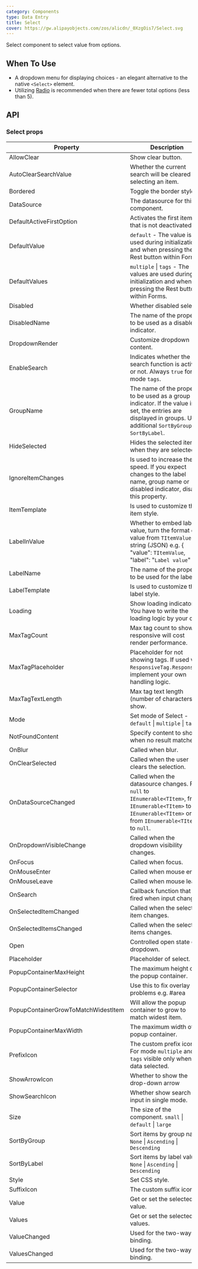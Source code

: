 ```yaml
---
category: Components
type: Data Entry
title: Select
cover: https://gw.alipayobjects.com/zos/alicdn/_0XzgOis7/Select.svg
---
```


Select component to select value from options.

## When To Use

- A dropdown menu for displaying choices - an elegant alternative to the native `<Select>` element.
- Utilizing [Radio](/components/radio/) is recommended when there are fewer total options (less than 5).

## API


### Select props

| Property | Description | Type | Default | Version |
| --- | --- | --- | --- | --- |
| AllowClear | Show clear button. | bool | false |  |
| AutoClearSearchValue | Whether the current search will be cleared on selecting an item. | bool | true |  |
| Bordered | Toggle the border style. | bool | true |  |
| DataSource | The datasource for this component. | IEnumerable&lt;TItem> | - |  |
| DefaultActiveFirstOption | Activates the first item that is not deactivated.  | bool | false |  |
| DefaultValue | `default` - The value is used during initialization and when pressing the Rest button within Forms. | TItemValue | - |  |
| DefaultValues | `multiple` \| `tags` -  The values are used during initialization and when pressing the Rest button within Forms. | IEnumerable&lt;TItemValues> | - |  |
| Disabled | Whether disabled select. | bool | false |  |
| DisabledName | The name of the property to be used as a disabled indicator. | string |  |  |
| DropdownRender | Customize dropdown content. | Renderfragment | - |  |
| EnableSearch | Indicates whether the search function is active or not. Always `true` for mode `tags`. | bool | false |  |
| GroupName | The name of the property to be used as a group indicator. If the value is set, the entries are displayed in groups. Use additional `SortByGroup` and `SortByLabel`. | string | - |  |
| HideSelected | Hides the selected items when they are selected. | bool | false |  |
| IgnoreItemChanges | Is used to increase the speed. If you expect changes to the label name, group name or disabled indicator, disable this property. | bool | true |  |
| ItemTemplate | Is used to customize the item style. | RenderFragment&lt;TItem> |  |  |
| LabelInValue | Whether to embed label in value, turn the format of value from `TItemValue` to string (JSON) e.g. { "value": `TItemValue`, "label": "`Label value`" } | bool | false |  |
| LabelName | The name of the property to be used for the label. | string |  |  |
| LabelTemplate | Is used to customize the label style. | RenderFragment&lt;TItem> |  |  |
| Loading | Show loading indicator. You have to write the loading logic by your own. | bool | false |  |
| MaxTagCount | Max tag count to show. responsive will cost render performance. | int | `ResponsiveTag.Responsive` | - |  |
| MaxTagPlaceholder | Placeholder for not showing tags. If used with `ResponsiveTag.Responsive`, implement your own handling logic. | RenderFragment<IEnumerable<TItem>>> | - |  |
| MaxTagTextLength | Max tag text length (number of characters) to show. | int | - |  |
| Mode | Set mode of Select - `default` \| `multiple` \| `tags` | string | default |  |
| NotFoundContent | Specify content to show when no result matches. | RenderFragment | `Not Found` |  |
| OnBlur | Called when blur. | Action | - |  |
| OnClearSelected | Called when the user clears the selection. | Action | - |  |
| OnDataSourceChanged | Called when the datasource changes. From `null` to `IEnumerable<TItem>`, from `IEnumerable<TItem>` to `IEnumerable<TItem>` or from `IEnumerable<TItem>` to `null`. | Action | - |  |
| OnDropdownVisibleChange | Called when the dropdown visibility changes. | Action&lt;bool> | - |  |
| OnFocus | Called when focus. | Action | - |  |
| OnMouseEnter | Called when mouse enter. | Action | - |  |
| OnMouseLeave | Called when mouse leave. | Action | - |  |
| OnSearch | Callback function that is fired when input changed. | Action&lt;string> | - |  |
| OnSelectedItemChanged | Called when the selected item changes. | Action&lt;TItem> | - |  |
| OnSelectedItemsChanged | Called when the selected items changes. | Action&lt;IEnumerable&lt;TItem>> | - |  |
| Open | Controlled open state of dropdown. | bool | false |  |
| Placeholder | Placeholder of select. | string | - |  |
| PopupContainerMaxHeight | The maximum height of the popup container. | string | `256px` |  |
| PopupContainerSelector | Use this to fix overlay problems e.g. #area | string | body |  |
| PopupContainerGrowToMatchWidestItem | Will allow the popup container to grow to match widest item. | bool | false |  |
| PopupContainerMaxWidth  | The maximum width of the popup container. | string | `auto` |  |
| PrefixIcon | The custom prefix icon. For mode `multiple` and `tags` visible only when no data selected. | RenderFragment | - |  |
| ShowArrowIcon | Whether to show the drop-down arrow | bool | true |  |
| ShowSearchIcon | Whether show search input in single mode. | bool | true |  |
| Size | The size of the component. `small` \| `default` \| `large` | string | default |  |
| SortByGroup | Sort items by group name. `None` \| `Ascending` \| `Descending` | SortDirection | SortDirection.None |  |
| SortByLabel | Sort items by label value. `None` \| `Ascending` \| `Descending` | SortDirection | SortDirection.None |  |
| Style | Set CSS style. | string | `width: 100%` |  |
| SuffixIcon | The custom suffix icon. | RenderFragment | - |  |
| Value | Get or set the selected value. | TItemValue | - |  |
| Values | Get or set the selected values. | IEnumerable&lt;TItemValues> | - |  |
| ValueChanged | Used for the two-way binding. | EventCallback&lt;TItemValue> | - |  |
| ValuesChanged | Used for the two-way binding. | EventCallback&lt;IEnumerable&lt;TItemValue>> | - |  |